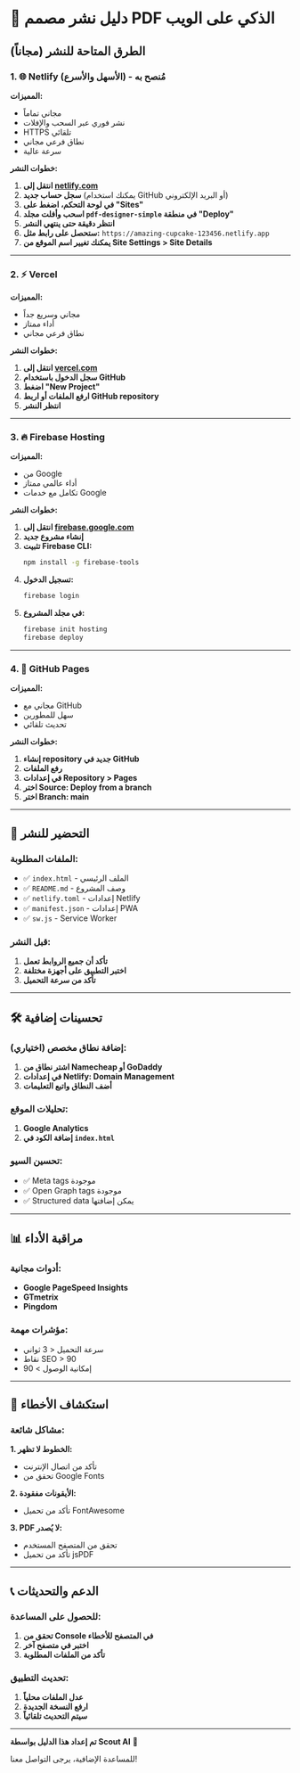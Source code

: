 # 🚀 دليل نشر مصمم PDF الذكي على الويب

## الطرق المتاحة للنشر (مجاناً)

### 1. 🌐 Netlify (الأسهل والأسرع) - **مُنصح به**

**المميزات:**
- مجاني تماماً
- نشر فوري عبر السحب والإفلات
- HTTPS تلقائي
- نطاق فرعي مجاني
- سرعة عالية

**خطوات النشر:**

1. **انتقل إلى [netlify.com](https://netlify.com)**
2. **سجل حساب جديد** (يمكنك استخدام GitHub أو البريد الإلكتروني)
3. **في لوحة التحكم، اضغط على "Sites"**
4. **اسحب وأفلت مجلد `pdf-designer-simple` في منطقة "Deploy"**
5. **انتظر دقيقة حتى ينتهي النشر**
6. **ستحصل على رابط مثل:** `https://amazing-cupcake-123456.netlify.app`
7. **يمكنك تغيير اسم الموقع من Site Settings > Site Details**

---

### 2. ⚡ Vercel

**المميزات:**
- مجاني وسريع جداً
- أداء ممتاز
- نطاق فرعي مجاني

**خطوات النشر:**

1. **انتقل إلى [vercel.com](https://vercel.com)**
2. **سجل الدخول باستخدام GitHub**
3. **اضغط "New Project"**
4. **ارفع الملفات أو اربط GitHub repository**
5. **انتظر النشر**

---

### 3. 🔥 Firebase Hosting

**المميزات:**
- من Google
- أداء عالمي ممتاز
- تكامل مع خدمات Google

**خطوات النشر:**

1. **انتقل إلى [firebase.google.com](https://firebase.google.com)**
2. **إنشاء مشروع جديد**
3. **تثبيت Firebase CLI:**
   ```bash
   npm install -g firebase-tools
   ```
4. **تسجيل الدخول:**
   ```bash
   firebase login
   ```
5. **في مجلد المشروع:**
   ```bash
   firebase init hosting
   firebase deploy
   ```

---

### 4. 📄 GitHub Pages

**المميزات:**
- مجاني مع GitHub
- سهل للمطورين
- تحديث تلقائي

**خطوات النشر:**

1. **إنشاء repository جديد في GitHub**
2. **رفع الملفات**
3. **في إعدادات Repository > Pages**
4. **اختر Source: Deploy from a branch**
5. **اختر Branch: main**

---

## 🎯 التحضير للنشر

### الملفات المطلوبة:
- ✅ `index.html` - الملف الرئيسي
- ✅ `README.md` - وصف المشروع
- ✅ `netlify.toml` - إعدادات Netlify
- ✅ `manifest.json` - إعدادات PWA
- ✅ `sw.js` - Service Worker

### قبل النشر:
1. **تأكد أن جميع الروابط تعمل**
2. **اختبر التطبيق على أجهزة مختلفة**
3. **تأكد من سرعة التحميل**

---

## 🛠 تحسينات إضافية

### إضافة نطاق مخصص (اختياري):
1. **اشتر نطاق من Namecheap أو GoDaddy**
2. **في إعدادات Netlify: Domain Management**
3. **أضف النطاق واتبع التعليمات**

### تحليلات الموقع:
1. **Google Analytics**
2. **إضافة الكود في `index.html`**

### تحسين السيو:
- ✅ Meta tags موجودة
- ✅ Open Graph tags موجودة  
- ✅ Structured data يمكن إضافتها

---

## 📊 مراقبة الأداء

### أدوات مجانية:
- **Google PageSpeed Insights**
- **GTmetrix**
- **Pingdom**

### مؤشرات مهمة:
- سرعة التحميل < 3 ثواني
- نقاط SEO > 90
- إمكانية الوصول > 90

---

## 🔧 استكشاف الأخطاء

### مشاكل شائعة:

**1. الخطوط لا تظهر:**
- تأكد من اتصال الإنترنت
- تحقق من Google Fonts

**2. الأيقونات مفقودة:**
- تأكد من تحميل FontAwesome

**3. PDF لا يُصدر:**
- تحقق من المتصفح المستخدم
- تأكد من تحميل jsPDF

---

## 📞 الدعم والتحديثات

### للحصول على المساعدة:
1. **تحقق من Console في المتصفح للأخطاء**
2. **اختبر في متصفح آخر**
3. **تأكد من الملفات المطلوبة**

### تحديث التطبيق:
1. **عدل الملفات محلياً**
2. **ارفع النسخة الجديدة**
3. **سيتم التحديث تلقائياً**

---

**تم إعداد هذا الدليل بواسطة Scout AI** 🤖

للمساعدة الإضافية، يرجى التواصل معنا!